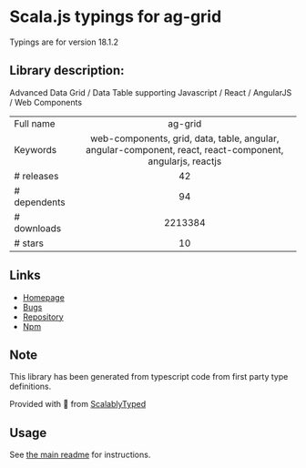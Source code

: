 
# Scala.js typings for ag-grid

Typings are for version 18.1.2

## Library description:
Advanced Data Grid / Data Table supporting Javascript / React / AngularJS / Web Components

|                    |                 |
| ------------------ | :-------------: |
| Full name          | ag-grid |
| Keywords           | web-components, grid, data, table, angular, angular-component, react, react-component, angularjs, reactjs |
| # releases         | 42 |
| # dependents       | 94 |
| # downloads        | 2213384 |
| # stars            | 10 |

## Links
- [Homepage](http://www.ag-grid.com/)
- [Bugs](https://github.com/ag-grid/ag-grid/issues)
- [Repository](https://github.com/ag-grid/ag-grid)
- [Npm](https://www.npmjs.com/package/ag-grid)
    


## Note
This library has been generated from typescript code from first party type definitions.

Provided with :purple_heart: from [ScalablyTyped](https://github.com/oyvindberg/ScalablyTyped)

## Usage
See [the main readme](../../readme.md) for instructions.


